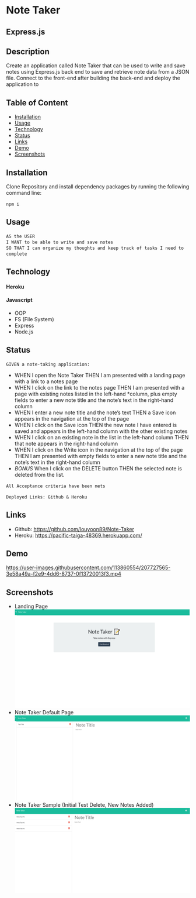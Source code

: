 # Note Taker

## Express.js

## Description

Create an application called Note Taker that can be used to write and save notes using Express.js back end to save and retrieve note data from a JSON file. Connect to the front-end after building the back-end and deploy the application to

## Table of Content

- [Installation](#Installation)
- [Usage](#Usage)
- [Technology](#Technology)
- [Status](#Status)
- [Links](#Links)
- [Demo](#Demo)
- [Screenshots](#Screenshots)

## Installation

Clone Repository and install dependency packages by running the following command line:
```
npm i
```

## Usage

```
AS the USER
I WANT to be able to write and save notes
SO THAT I can organize my thoughts and keep track of tasks I need to complete
```

## Technology
#### Heroku
#### Javascript
- OOP
- FS (File System)
- Express
- Node.js


## Status

```
GIVEN a note-taking application:
```
- WHEN I open the Note Taker THEN I am presented with a landing page with a link to a notes page
- WHEN I click on the link to the notes page THEN I am presented with a page with existing notes listed in the left-hand \*column, plus empty fields to enter a new note title and the note’s text in the right-hand column
- WHEN I enter a new note title and the note’s text THEN a Save icon appears in the navigation at the top of the page
- WHEN I click on the Save icon THEN the new note I have entered is saved and appears in the left-hand column with the other existing notes
- WHEN I click on an existing note in the list in the left-hand column THEN that note appears in the right-hand column
- WHEN I click on the Write icon in the navigation at the top of the page THEN I am presented with empty fields to enter a new note title and the note’s text in the right-hand column
- *BONUS* When I click on the DELETE button THEN the selected note is deleted from the list.

```
All Acceptance criteria have been mets
```
```
Deployed Links: Github & Heroku
```
## Links

- Github: https://github.com/louyoon89/Note-Taker
- Heroku: https://pacific-taiga-48369.herokuapp.com/


## Demo


https://user-images.githubusercontent.com/113860554/207727565-3e58a49a-f2e9-4dd6-8737-0f13720013f3.mp4



## Screenshots
* Landing Page
![Screenshot of application](./assets/screenshots/sc1.png)
* Note Taker Default Page
![Screenshot of application](./assets/screenshots/sc2.png)
* Note Taker Sample (Initial Test Delete, New Notes Added)
![Screenshot of application](./assets/screenshots/sc3.png)

